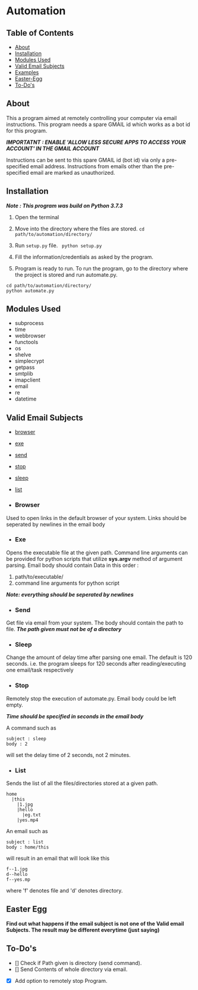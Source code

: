 # Automation
## Table of Contents
* [About](#about)
* [Installation](#installation)
* [Modules Used](#modules-used)
* [Valid Email Subjects](#valid-email-subjects)
* [Examples](#examples)
* [Easter-Egg](#easter-egg)
* [To-Do's](#to-do's)

## About
This a program aimed at remotely controlling your computer via email instructions.
This program needs a spare GMAIL id which works as a bot id for this program.

***IMPORTATNT : ENABLE 'ALLOW LESS SECURE APPS TO ACCESS YOUR ACCOUNT' IN THE GMAIL ACCOUNT***

Instructions can be sent to this spare GMAIL id (bot id) via only a pre-specified email address.
Instructions from emails other than the pre-specified email are marked as unauthorized.

## Installation
***Note : This program was build on Python 3.7.3***
1. Open the terminal

2. Move into the directory where the files are stored.
`cd path/to/automation/directory/`

3. Run `setup.py` file.
` python setup.py`

4. Fill the information/credentials as asked by the program.

5. Program is ready to run. To run the program, go to the directory where the project is stored
and run automate.py.
```
cd path/to/automation/directory/
python automate.py
```
## Modules Used
* subprocess
* time
* webbrowser
* functools
* os
* shelve
* simplecrypt
* getpass
* smtplib
* imapclient
* email
* re
* datetime

## Valid Email Subjects
* [browser](#browser)
* [exe](#exe)
* [send](#send)
* [stop](#stop)
* [sleep](#sleep)
* [list](#list)

* ### Browser
Used to open links in the default browser of your system.
Links should be seperated by newlines in the email body

* ### Exe
Opens the executable file at the given path.
Command line arguments can be provided for python scripts that utilize **sys.argv** method of argument parsing.
Email body should contain Data in this order :
1. path/to/executable/
2. command line arguments for python script

***Note: everything should be seperated by newlines***

* ### Send
Get file via email from your system.
The body should contain the path to file.
***The path given must not be of a directory***

* ### Sleep
Change the amount of delay time after parsing one email.
The default is 120 seconds.
i.e. the program sleeps for 120 seconds after reading/executing one email/task respectively

* ### Stop
Remotely stop the execution of automate.py.
Email body could be left empty.

***Time should be specified in seconds in the email body***

A command such as
``` 
subject : sleep
body : 2
```
will set the delay time of 2 seconds, not 2 minutes.

* ### List
Sends the list of all the files/directories stored at a given path.
```
home
  |this
    |1.jpg
	|hello
	  |eg.txt
	|yes.mp4
```
An email such as
```
subject : list
body : home/this
```
will result in an email that will look like this

```
f--1.jpg
d--hello
f--yes.mp
```
where 'f' denotes file and 'd' denotes directory.

## Easter Egg
**Find out what happens if the email subject is not one of the Valid email Subjects. The result may be different everytime
(just saying)**

## To-Do's
* [] Check if Path given is directory \(send command\).
* [] Send Contents of whole directory via email.
* [x] Add option to remotely stop Program.
